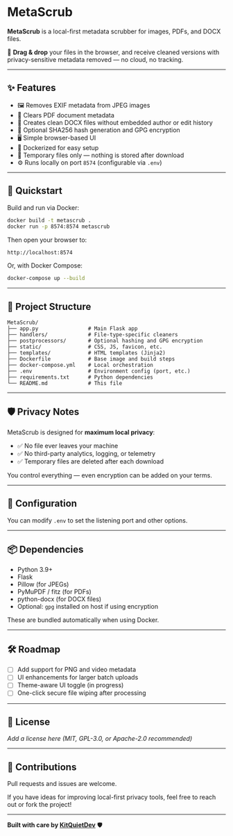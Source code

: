# MetaScrub

**MetaScrub** is a local-first metadata scrubber for images, PDFs, and DOCX files.

📁 **Drag & drop** your files in the browser, and receive cleaned versions with privacy-sensitive metadata removed — no cloud, no tracking.

---

## ✨ Features

- 🖼️ Removes EXIF metadata from JPEG images
- 📄 Clears PDF document metadata
- 📝 Creates clean DOCX files without embedded author or edit history
- 🔐 Optional SHA256 hash generation and GPG encryption
- 🖥️ Simple browser-based UI
- 🐳 Dockerized for easy setup
- 🧹 Temporary files only — nothing is stored after download
- ⚙️ Runs locally on port `8574` (configurable via `.env`)

---

## 🚀 Quickstart

Build and run via Docker:

```bash
docker build -t metascrub .
docker run -p 8574:8574 metascrub
```

Then open your browser to:

```
http://localhost:8574
```

Or, with Docker Compose:

```bash
docker-compose up --build
```

---

## 📁 Project Structure

```
MetaScrub/
├── app.py                # Main Flask app
├── handlers/             # File-type-specific cleaners
├── postprocessors/       # Optional hashing and GPG encryption
├── static/               # CSS, JS, favicon, etc.
├── templates/            # HTML templates (Jinja2)
├── Dockerfile            # Base image and build steps
├── docker-compose.yml    # Local orchestration
├── .env                  # Environment config (port, etc.)
├── requirements.txt      # Python dependencies
└── README.md             # This file
```

---

## 🛡️ Privacy Notes

MetaScrub is designed for **maximum local privacy**:

- ✅ No file ever leaves your machine  
- ✅ No third-party analytics, logging, or telemetry  
- ✅ Temporary files are deleted after each download  

You control everything — even encryption can be added on your terms.

---

## 🔧 Configuration

You can modify `.env` to set the listening port and other options.

---

## 📦 Dependencies

- Python 3.9+
- Flask
- Pillow (for JPEGs)
- PyMuPDF / fitz (for PDFs)
- python-docx (for DOCX files)
- Optional: `gpg` installed on host if using encryption

These are bundled automatically when using Docker.

---

## 🛠️ Roadmap

- [ ] Add support for PNG and video metadata  
- [ ] UI enhancements for larger batch uploads  
- [ ] Theme-aware UI toggle (in progress)  
- [ ] One-click secure file wiping after processing  

---

## 📝 License

_Add a license here (MIT, GPL-3.0, or Apache-2.0 recommended)_

---

## 🤝 Contributions

Pull requests and issues are welcome.

If you have ideas for improving local-first privacy tools, feel free to reach out or fork the project!

---

**Built with care by [KitQuietDev](https://github.com/KitQuietDev)** 🛡️
